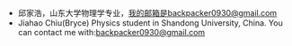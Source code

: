 * 邱家浩，山东大学物理学专业，我的邮箱是backpacker0930@gmail.com
* Jiahao Chiu(Bryce) Physics student in Shandong University, China. You can contact me with:backpacker0930@gmail.com
